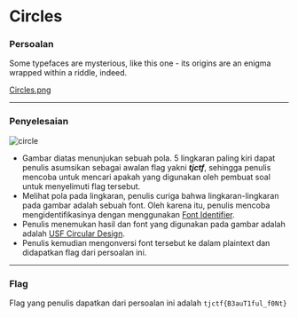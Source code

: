 

# Circles

### Persoalan

Some typefaces are mysterious, like this one - its origins are an enigma wrapped within a riddle, indeed.

[Circles.png](https://github.com/Bhaskaraa/EAS_Keamanan-Web-dan-Aplikasi_05311840000007/blob/master/Cryptography/Circles/Circles.png)
____________________________________

### Penyelesaian

![circle](https://github.com/Bhaskaraa/EAS_Keamanan-Web-dan-Aplikasi_05311840000007/blob/master/Cryptography/Circles/Circles.png)

- Gambar diatas menunjukan sebuah pola. 5 lingkaran paling kiri dapat penulis asumsikan sebagai awalan flag yakni ***tjctf***, sehingga penulis mencoba untuk mencari apakah yang digunakan oleh pembuat soal untuk menyelimuti flag tersebut.
- Melihat pola pada lingkaran, penulis curiga bahwa lingkaran-lingkaran pada gambar adalah sebuah font. Oleh karena itu, penulis mencoba mengidentifikasinya dengan menggunakan [Font Identifier](https://www.whatfontis.com/).
- Penulis menemukan hasil dan font yang digunakan pada gambar adalah adalah [USF Circular Design](https://www.fonts.com/font/ultimate-symbol/usf-circular-designs/regular). 
- Penulis kemudian mengonversi font tersebut ke dalam plaintext dan didapatkan flag dari persoalan ini.
____________________________________

### Flag

Flag yang penulis dapatkan dari persoalan ini adalah `tjctf{B3auT1ful_f0Nt}`
